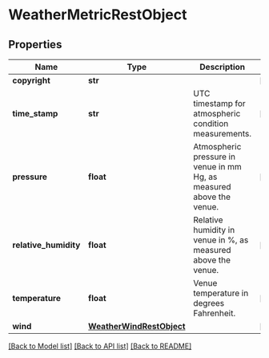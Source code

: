 # WeatherMetricRestObject

## Properties
Name | Type | Description | Notes
------------ | ------------- | ------------- | -------------
**copyright** | **str** |  | [optional] 
**time_stamp** | **str** | UTC timestamp for atmospheric condition measurements. | [optional] 
**pressure** | **float** | Atmospheric pressure in venue in mm Hg, as measured above the venue. | [optional] 
**relative_humidity** | **float** | Relative humidity in venue in %, as measured above the venue. | [optional] 
**temperature** | **float** | Venue temperature in degrees Fahrenheit. | [optional] 
**wind** | [**WeatherWindRestObject**](WeatherWindRestObject.md) |  | [optional] 

[[Back to Model list]](../README.md#documentation-for-models) [[Back to API list]](../README.md#documentation-for-api-endpoints) [[Back to README]](../README.md)

